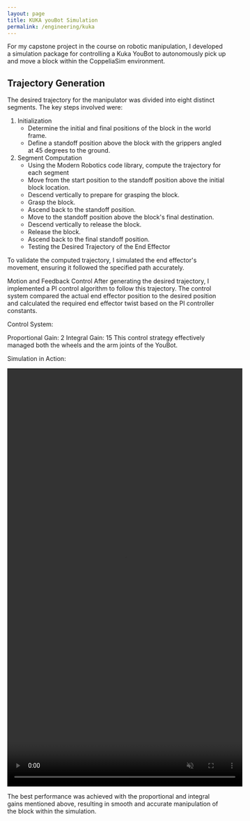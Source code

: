 ```yaml
---
layout: page
title: KUKA youBot Simulation
permalink: /engineering/kuka
---
```


For my capstone project in the course on robotic manipulation, I developed a simulation package for controlling a Kuka YouBot to autonomously pick up and move a block within the CoppeliaSim environment.

## Trajectory Generation
The desired trajectory for the manipulator was divided into eight distinct segments. The key steps involved were:

1. Initialization
   - Determine the initial and final positions of the block in the world frame.
   - Define a standoff position above the block with the grippers angled at 45 degrees to the ground.
2. Segment Computation
   - Using the Modern Robotics code library, compute the trajectory for each segment
   - Move from the start position to the standoff position above the initial block location.
   - Descend vertically to prepare for grasping the block.
   - Grasp the block.
   - Ascend back to the standoff position.
   - Move to the standoff position above the block's final destination.
   - Descend vertically to release the block.
   - Release the block.
   - Ascend back to the final standoff position.
   - Testing the Desired Trajectory of the End Effector

To validate the computed trajectory, I simulated the end effector's movement, ensuring it followed the specified path accurately.

Motion and Feedback Control
After generating the desired trajectory, I implemented a PI control algorithm to follow this trajectory. The control system compared the actual end effector position to the desired position and calculated the required end effector twist based on the PI controller constants.

Control System:

Proportional Gain: 2
Integral Gain: 15
This control strategy effectively managed both the wheels and the arm joints of the YouBot.

Simulation in Action:

<video controls width="540" height="960" muted loop autoplay>
    <source src="/assets/img/kuka/449demo.mp4" type="video/mp4">
    Your browser does not support the video tag.
</video>  

The best performance was achieved with the proportional and integral gains mentioned above, resulting in smooth and accurate manipulation of the block within the simulation.
